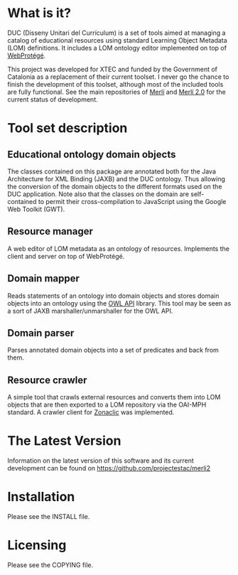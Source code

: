 What is it?
===========

DUC (Disseny Unitari del Currículum) is a set of tools aimed at managing a catalog of educational resources using standard Learning Object Metadata (LOM) definitions. It includes a LOM ontology editor implemented on top of [WebProtégé](https://github.com/protegeproject/webprotege).

This project was developed for XTEC and funded by the Government of Catalonia as a replacement of their current toolset. I never go the chance to finish the development of this toolset, although most of the included tools are fully functional. See the main repositories of [Merlí](https://github.com/projectestac/merli) and [Merlí 2.0](https://github.com/projectestac/merli2) for the current status of development.

Tool set description
====================

Educational ontology domain objects
-----------------------------------

The classes contained on this package are annotated both for the Java Architecture for XML Binding (JAXB) and the DUC ontology. Thus allowing the conversion of the domain objects to the different formats used on the DUC application. Note also that the classes on the domain are self-contained to permit their cross-compilation to JavaScript using the Google Web Toolkit (GWT).

Resource manager
----------------

A web editor of LOM metadata as an ontology of resources. Implements the client and server on top of WebProtégé.

Domain mapper
-------------

Reads statements of an ontology into domain objects and stores domain objects into an ontology using the [OWL API](https://github.com/owlcs/owlapi) library. This tool may be seen as a sort of JAXB marshaller/unmarshaller for the OWL API.

Domain parser
-------------

Parses annotated domain objects into a set of predicates and back from them.

Resource crawler
----------------

A simple tool that crawls external resources and converts them into LOM objects that are then exported to a LOM repository via the OAI-MPH standard. A crawler client for [Zonaclic](https://github.com/projectestac/zonaclic) was implemented.

The Latest Version
==================

Information on the latest version of this software and its current
development can be found on https://github.com/projectestac/merli2

Installation
============

Please see the INSTALL file.

Licensing
=========

Please see the COPYING file.
